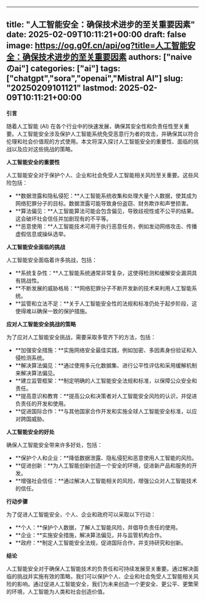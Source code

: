 
---
title: "人工智能安全：确保技术进步的至关重要因素"
date: 2025-02-09T10:11:21+00:00
draft: false
image: https://og.g0f.cn/api/og?title=人工智能安全：确保技术进步的至关重要因素
authors: ["naiveのai"]
categories: ["ai"]
tags: ["chatgpt","sora","openai","Mistral AI"]
slug: "20250209101121"
lastmod: 2025-02-09T10:11:21+00:00
---
**引言**

随着人工智能 (AI) 在各个行业中的快速发展，确保其安全性和负责任性至关重要。人工智能安全涉及保护人工智能系统免受恶意行为者的攻击，并确保其以符合伦理和社会价值观的方式使用。本文将深入探讨人工智能安全的重要性、面临的挑战以及应对这些挑战的策略。

**人工智能安全的重要性**

人工智能安全对于保护个人、企业和社会免受人工智能相关风险至关重要。这些风险包括：

- **数据泄露和隐私侵犯：**人工智能系统收集和处理大量个人数据，使其成为网络犯罪分子的目标。数据泄露可能导致身份盗窃、财务欺诈和声誉损害。
- **算法偏见：**人工智能算法可能会包含偏见，导致歧视性或不公平的结果。这会破坏社会信任并加剧现有的不平等。
- **恶意使用：**人工智能技术可用于执行恶意任务，例如发动网络攻击、传播虚假信息或操纵选举。

**人工智能安全面临的挑战**

人工智能安全面临着许多挑战，包括：

- **系统复杂性：**人工智能系统通常非常复杂，这使得检测和缓解安全漏洞具有挑战性。
- **不断发展的威胁格局：**网络犯罪分子不断开发新的技术来利用人工智能系统。
- **监管和立法不足：**关于人工智能安全性的法规和标准仍处于起步阶段，这使得难以确保一致的保护措施。

**应对人工智能安全挑战的策略**

为了应对人工智能安全挑战，需要采取多管齐下的方法，包括：

- **加强安全措施：**实施网络安全最佳实践，例如加密、多因素身份验证和入侵检测系统。
- **解决算法偏见：**通过使用多元化数据集、进行公平性评估和采用缓解机制来解决算法偏见。
- **建立监管框架：**制定明确的人工智能安全法规和标准，以保障公众安全和责任。
- **提高意识和教育：**提高公众和决策者对人工智能安全风险的认识，并促进负责任的开发和使用。
- **促进国际合作：**与其他国家合作开发和实施全球人工智能安全标准，以应对跨国威胁。

**人工智能安全的好处**

确保人工智能安全带来许多好处，包括：

- **保护个人和企业：**降低数据泄露、隐私侵犯和恶意使用人工智能的风险。
- **促进创新：**为人工智能创新创造一个安全的环境，促进新产品和服务的开发。
- **增强社会信任：**通过解决人工智能相关的风险，增强公众对人工智能技术的信任。

**行动步骤**

为了促进人工智能安全，个人、企业和政府可以采取以下行动：

- **个人：**保护个人数据，了解人工智能风险，并倡导负责任的使用。
- **企业：**实施安全措施，解决算法偏见，并与监管机构合作。
- **政府：**制定人工智能安全法规，促进国际合作，并支持研究和创新。

**结论**

人工智能安全对于确保人工智能技术的负责任和可持续发展至关重要。通过解决面临的挑战并实施有效的策略，我们可以保护个人、企业和社会免受人工智能相关风险的影响。通过促进人工智能安全，我们为未来创造一个更安全、更公平、更繁荣的环境，人工智能为人类和社会创造价值。